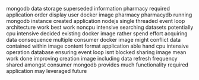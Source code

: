 mongodb data storage superseded information pharmacy required application order display user docker image pharmacy pharmacydb running mongodb instance created application nodejs single threaded event loop architecture work best work noncpu intensive searching datasets potentially cpu intensive decided existing docker image rather spend effort acquiring data consequence multiple consumer docker image might conflict data contained within image content format application able hand cpu intensive operation database ensuring event loop isnt blocked sharing image mean work done improving creation image including data refresh frequency shared amongst consumer mongodb provides much functionality required application may leveraged future